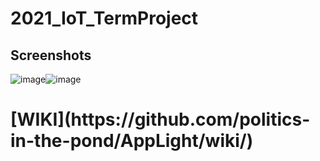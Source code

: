 # 2021_IoT_TermProject
## Screenshots
![image](https://user-images.githubusercontent.com/74289147/228932196-ba1c4e9c-2ae8-4a73-8761-0cb85bd84ef7.png)![image](https://user-images.githubusercontent.com/74289147/228932243-c1de8541-85a9-478f-b001-2ca16e7a7295.png)
<h1>
[WIKI](https://github.com/politics-in-the-pond/AppLight/wiki/)
</h1>

